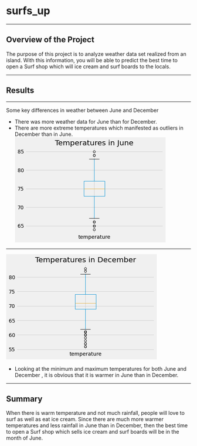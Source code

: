 # surfs_up
---
##  Overview of the Project
The purpose of this project is to analyze weather data set realized from an island. With this information, you will be able to predict the best time to open a Surf shop which will ice cream and surf boards to the locals.

---
##  Results
---
Some key differences in weather between June and December
- There was more weather data for June than for December.
- There are more extreme temperatures which manifested as outliers in December than in June.
![June Temperatures](https://github.com/Elewekeadanma/surfs_up/blob/main/June_temp.png)
---
![December Temperatures](https://github.com/Elewekeadanma/surfs_up/blob/main/Dec_temp.png)
- Looking at the minimum and maximum temperatures for both June and December , it is obvious that it is warmer in June than in December.
---
##  Summary
When there is warm temperature and not much rainfall, people will love to surf as well as eat ice cream. Since there are much more warmer temperatures and less rainfall in June than in December, then the best time to open a Surf shop which sells ice cream and surf boards will be in the month of June. 
